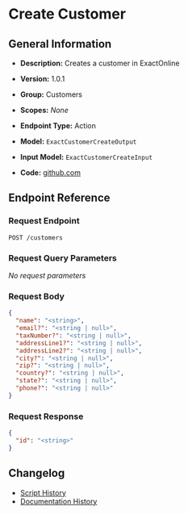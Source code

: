 <!-- BEGIN GENERATED CONTENT -->
# Create Customer

## General Information

- **Description:** Creates a customer in ExactOnline

- **Version:** 1.0.1
- **Group:** Customers
- **Scopes:** _None_
- **Endpoint Type:** Action
- **Model:** `ExactCustomerCreateOutput`
- **Input Model:** `ExactCustomerCreateInput`
- **Code:** [github.com](https://github.com/NangoHQ/integration-templates/tree/main/integrations/exact-online/actions/create-customer.ts)


## Endpoint Reference

### Request Endpoint

`POST /customers`

### Request Query Parameters

_No request parameters_

### Request Body

```json
{
  "name": "<string>",
  "email?": "<string | null>",
  "taxNumber?": "<string | null>",
  "addressLine1?": "<string | null>",
  "addressLine2?": "<string | null>",
  "city?": "<string | null>",
  "zip?": "<string | null>",
  "country?": "<string | null>",
  "state?": "<string | null>",
  "phone?": "<string | null>"
}
```

### Request Response

```json
{
  "id": "<string>"
}
```

## Changelog

- [Script History](https://github.com/NangoHQ/integration-templates/commits/main/integrations/exact-online/actions/create-customer.ts)
- [Documentation History](https://github.com/NangoHQ/integration-templates/commits/main/integrations/exact-online/actions/create-customer.md)

<!-- END  GENERATED CONTENT -->

